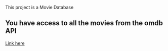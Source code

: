 This project is a Movie Database

## You have access to all the movies from the omdb API

[Link here](https://lm-moviedb.netlify.app/)
